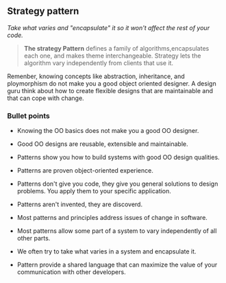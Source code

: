 ## Strategy pattern 

*Take what varies and "encapsulate" it so it won't affect the rest of your code.* 

> **The strategy Pattern** defines a family of algorithms,encapsulates each one, and makes theme interchangeable. Strategy lets the algorithm vary independently from clients that use it.


Remenber, knowing concepts like abstraction, inheritance, and ploymorphism do not make you a good object oriented designer. A design guru think about how to create flexible designs that are maintainable and that can cope with change.


### Bullet points

* Knowing the OO basics does not make you a good OO designer.

* Good OO designs are reusable, extensible and maintainable.

* Patterns show you how to build systems with good OO design qualities.

* Patterns are proven object-oriented experience.

* Patterns don't give you code, they give you general solutions to design problems. You apply them to your specific application.

* Patterns aren't invented, they are discoverd.

* Most patterns and principles address issues of change in software.

* Most patterns allow some part of a system to vary independently of all other parts.

* We often try to take what varies in a system and encapsulate it.

* Pattern provide a shared language that can maximize the value of your communication with other developers.

